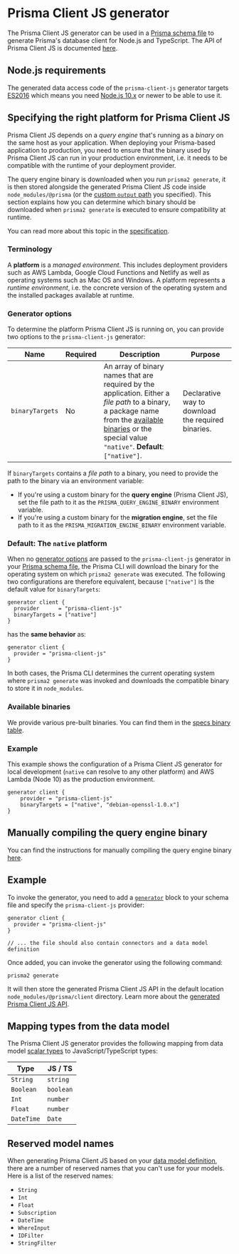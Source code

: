 # Prisma Client JS generator

The Prisma Client JS generator can be used in a [Prisma schema file](../../prisma-schema-file.md) to generate Prisma's database client for Node.js and TypeScript. The API of Prisma Client JS is documented [here](../../prisma-client-js/api.md).

## Node.js requirements

The generated data access code of the `prisma-client-js` generator targets [ES2016](https://exploringjs.com/es2016-es2017/) which means you need [Node.js 10.x](https://nodejs.org/en/download/releases/) or newer to be able to use it.

## Specifying the right platform for Prisma Client JS

Prisma Client JS depends on a _query engine_ that's running as a _binary_ on the same host as your application. When deploying your Prisma-based application to production, you need to ensure that the binary used by Prisma Client JS can run in your production environment, i.e. it needs to be compatible with the runtime of your deployment provider.

The query engine binary is downloaded when you run `prisma2 generate`, it is then stored alongside the generated Prisma Client JS code inside `node_modules/@prisma` (or the [custom `output` path](../../prisma-client-js/codegen-and-node-setup.md) you specified). This section explains how you can determine which binary should be downloaded when `prisma2 generate` is executed to ensure compatibility at runtime.

You can read more about this topic in the [specification](https://github.com/prisma/specs/blob/master/binaries/Readme.md).

### Terminology

A **platform** is a _managed environment_. This includes deployment providers such as AWS Lambda, Google Cloud Functions and Netlify as well as operating systems such as Mac OS and Windows. A platform represents a _runtime environment_, i.e. the concrete version of the operating system and the installed packages available at runtime.

### Generator options

To determine the platform Prisma Client JS is running on, you can provide two options to the `prisma-client-js` generator:

| Name             | Required                                               | Description                                                                                                                                                                                                                | Purpose                                                   |
| ---------------- | ------------------------------------------------------ | -------------------------------------------------------------------------------------------------------------------------------------------------------------------------------------------------------------------------- | --------------------------------------------------------- |
| `binaryTargets`      | No                                                     | An array of binary names that are required by the application. Either a _file path_ to a binary, a package name from the [available binaries](#available-binaries) or the special value `"native"`. **Default**: `["native"]`. | Declarative way to download the required binaries.        |

If `binaryTargets` contains a _file path_ to a binary, you need to provide the path to the binary via an environment variable:

- If you're using a custom binary for the **query engine** (Prisma Client JS), set the file path to it as the `PRISMA_QUERY_ENGINE_BINARY` environment variable.
- If you're using a custom binary for the **migration engine**, set the file path to it as the `PRISMA_MIGRATION_ENGINE_BINARY` environment variable.

### Default: The `native` platform

When no [generator options](#generator-options) are passed to the `prisma-client-js` generator in your [Prisma schema file](../prisma-schema-file.md), the Prisma CLI will download the binary for the operating system on which `prisma2 generate` was executed. The following two configurations are therefore equivalent, because `["native"]` is the default value for `binaryTargets`:

```prisma
generator client {
  provider      = "prisma-client-js"
  binaryTargets = ["native"]
}
```

has the **same behavior** as:

```prisma
generator client {
  provider = "prisma-client-js"
}
```

In both cases, the Prisma CLI determines the current operating system where `prisma2 generate` was invoked and downloads the compatible binary to store it in `node_modules`.

### Available binaries

We provide various pre-built binaries. You can find them in the [specs binary table](https://github.com/prisma/specs/blob/master/binaries/Readme.md#binary-build-targets).

### Example

This example shows the configuration of a Prisma Client JS generator for local development (`native` can resolve to any other platform) and AWS Lambda (Node 10) as the production environment.

```prisma
generator client {
    provider = "prisma-client-js"
    binaryTargets = ["native", "debian-openssl-1.0.x"] 
}
```

## Manually compiling the query engine binary

You can find the instructions for manually compiling the query engine binary [here](https://github.com/prisma/prisma-engine#building-prisma-engines).

## Example

To invoke the generator, you need to add a [`generator`](../../prisma-schema-file.md#generators-optional) block to your schema file and specify the `prisma-client-js` provider:

```prisma
generator client {
  provider = "prisma-client-js"
}

// ... the file should also contain connectors and a data model definition
```

Once added, you can invoke the generator using the following command:

```
prisma2 generate
```

It will then store the generated Prisma Client JS API in the default location `node_modules/@prisma/client` directory. Learn more about the [generated Prisma Client JS API](../../prisma-client-js/api.md).

## Mapping types from the data model

The Prisma Client JS generator provides the following mapping from data model [scalar types](../../data-modeling.md#scalar-types) to JavaScript/TypeScript types:

| Type       | JS / TS   |
| ---------- | --------- |
| `String`   | `string`  |
| `Boolean`  | `boolean` |
| `Int`      | `number`  |
| `Float`    | `number`  |
| `DateTime` | `Date`    |

## Reserved model names

When generating Prisma Client JS based on your [data model definition](./data-modeling.md#data-model-definition), there are a number of reserved names that you can't use for your models. Here is a list of the reserved names:

- `String`
- `Int`
- `Float`
- `Subscription`
- `DateTime`
- `WhereInput`
- `IDFilter`
- `StringFilter`
